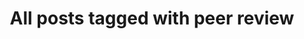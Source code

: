 ---
layout: tag
title: "All posts tagged with peer review"
permalink: /weblog/tags/peer-review/
taxonomy: peer review
---